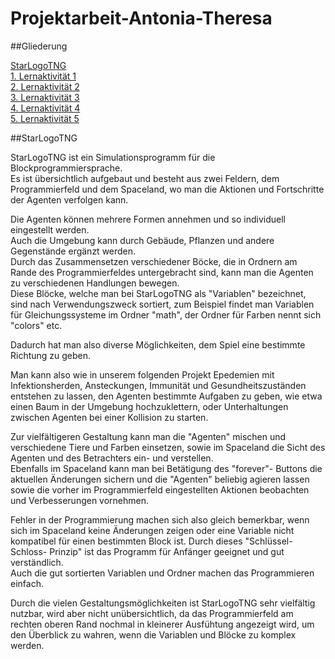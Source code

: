 # Projektarbeit-Antonia-Theresa

##Gliederung

[StarLogoTNG](#Einführung)  
[1. Lernaktivität 1](#1)  
[2. Lernaktivität 2](#2)  
[3. Lernaktivität 3](#3)  
[4. Lernaktivität 4](#4)  
[5. Lernaktivität 5](#5) 

##StarLogoTNG<a name="Einführung"></a> 

StarLogoTNG ist ein Simulationsprogramm für die Blockprogrammiersprache.     
Es ist übersichtlich aufgebaut und besteht aus zwei Feldern, dem Programmierfeld und dem Spaceland, 
wo man die Aktionen und Fortschritte der Agenten verfolgen kann.     
     
Die Agenten können mehrere Formen annehmen und so individuell eingestellt werden.      
Auch die Umgebung kann durch Gebäude, Pflanzen und andere Gegenstände ergänzt werden.      
Durch das Zusammensetzen verschiedener Böcke, die in Ordnern am Rande des Programmierfeldes untergebracht sind, 
kann man die Agenten zu verschiedenen Handlungen bewegen.     
Diese Blöcke, welche man bei StarLogoTNG als "Variablen" bezeichnet, sind nach Verwendungszweck sortiert, 
zum Beispiel findet man Variablen für Gleichungssysteme im Ordner "math", der Ordner für Farben nennt sich "colors" etc.     

Dadurch hat man also diverse Möglichkeiten, dem Spiel eine bestimmte Richtung zu geben.

Man kann also wie in unserem folgenden Projekt Epedemien mit Infektionsherden, Ansteckungen,
Immunität und Gesundheitszuständen entstehen zu lassen, den Agenten bestimmte Aufgaben zu geben, 
wie etwa einen Baum in der Umgebung hochzuklettern, oder Unterhaltungen zwischen Agenten bei einer Kollision zu starten.   
 
Zur vielfältigeren Gestaltung kann man die "Agenten" mischen und verschiedene Tiere und Farben einsetzen,
sowie im Spaceland die Sicht des Agenten und des Betrachters ein- und verstellen.    
Ebenfalls im Spaceland kann man bei Betätigung des "forever"- Buttons die aktuellen Änderungen sichern und die "Agenten" 
beliebig agieren lassen sowie die vorher im Programmierfeld eingestellten Aktionen beobachten und Verbesserungen vornehmen.     
 
Fehler in der Programmierung machen sich also gleich bemerkbar, 
wenn sich im Spaceland keine Änderungen zeigen oder eine Variable nicht kompatibel für einen bestimmten Block ist. 
Durch dieses "Schlüssel-Schloss- Prinzip" ist das Programm für Anfänger geeignet und gut verständlich.   
Auch die gut sortierten Variablen und Ordner machen das Programmieren einfach.   

Durch die vielen Gestaltungsmöglichkeiten ist StarLogoTNG sehr vielfältig nutzbar, 
wird aber nicht unübersichtlich, da das Programmierfeld am rechten oberen Rand nochmal in kleinerer Ausfühtung angezeigt wird, 
um den Überblick zu wahren, wenn die Variablen und Blöcke zu komplex werden. 
